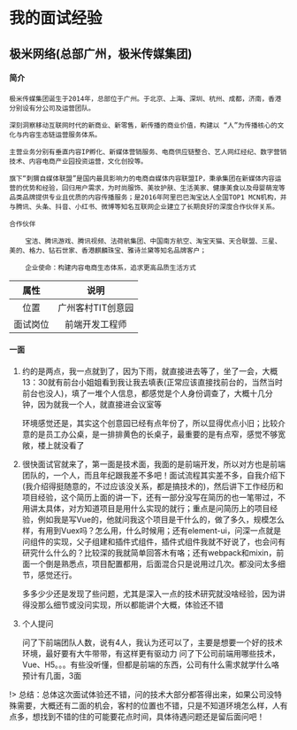 # 我的面试经验

## 极米网络(总部广州，极米传媒集团)

#### 简介

	极米传媒集团诞生于2014年，总部位于广州。于北京、上海、深圳、杭州、成都，济南，香港分别设有分公司及运营团队。

	深刻洞察移动互联网时代的新商业、新零售，新传播的商业价值，构建以 “人”为传播核心的文化与内容生态链运营服务体系。

	主营业务分别有垂直内容IP孵化、新媒体营销服务、电商供应链整合、艺人网红经纪、数字营销技术、内容电商产业园投资运营，文化创投等。

	旗下“刺猬自媒体联盟”是国内最具影响力的电商自媒体内容联盟IP，秉承集团在新媒体内容运营的优势和经验，回归用户需求，为时尚服饰、美妆护肤、生活美家、健康美食以及母婴萌宠等品类品牌提供专业且优质的内容传播服务；是2016年阿里巴巴淘宝达人全国TOP1 MCN机构，并与腾讯、头条、抖音、小红书、微博等知名互联网企业建立了长期良好的深度合作伙伴关系。 

	合作伙伴

		宝洁、腾讯游戏、腾讯视频、法荷航集团、中国南方航空、淘宝天猫、天合联盟、三星、美的、格力、钻石世家、香港麒麟珠宝、雅诗兰黛等知名品牌客户；

		企业使命：构建内容电商生态体系，追求更高品质生活方式

|属性|说明|
|:---:|:---:|
|位置|广州客村TIT创意园|
|面试岗位|前端开发工程师|

#### 一面

1. 约的是两点，我一点就到了，因为下雨，就直接进去等了，坐了一会，大概13：30就有前台小姐姐看到我让我去填表(正常应该直接找前台的，当然当时前台也没人)，填了一堆个人信息，都感觉是个人身份调查了，大概十几分钟，因为就我一个人，就直接进会议室等

	环境感觉还是，其实这个创意园已经有点年份了，所以显得优点小旧；比较介意的是员工办公桌，是一排排黄色的长桌子，最重要的是有点窄，感觉不够宽敞，楼上就没看了

2. 很快面试官就来了，第一面是技术面，我面的是前端开发，所以对方也是前端团队的，一个人，而且年纪跟我差不多吧！面试流程其实差不多，自我介绍下(我介绍得挺随意的，不过应该没关系，都是搞技术的)，然后讲下工作经历和项目经验，这个简历上面的讲一下，还有一部分没写在简历的也一笔带过，不用讲太具体，对方知道项目是用什么实现的就行；重点是问简历上的项目经验，例如我是写Vue的，他就问我这个项目是干什么的，做了多久，规模怎么样，有用到Vuex吗？怎么用，什么时候用；还有element-ui，问深一点就是问组件的实现，父子组建和插件式组件，插件式组件我就不好说了，也会问有研究什么什么的？比较深的我就简单回答木有咯；还有webpack和mixin，前面一个倒是熟悉点，项目配置都用，后面混合只是说用过几次。都没问太多细节，感觉还行。

	多多少少还是发现了些问题，尤其是深入一点的技术研究就没啥经验，因为讲得没那么细节或没问实现，所以都能讲个大概，体验还不错

3. 个人提问

	问了下前端团队人数，说有4人，我认为还可以了，主要是想要一个好的技术环境，最好要有大牛带带，有这样更有驱动力
	问了下公司前端用哪些技术，Vue、H5。。。有些没听懂，但都是前端的东西，公司有什么需求就学什么咯
	预计有几面，3面

!> 总结：总体这次面试体验还不错，问的技术大部分都答得出来，如果公司没特殊需要，大概还有二面的机会，客村的位置也不错，只是不知道环境怎么样，人有点多，想找到不错的住的可能要花点时间，具体待遇问题还是留后面问吧！
